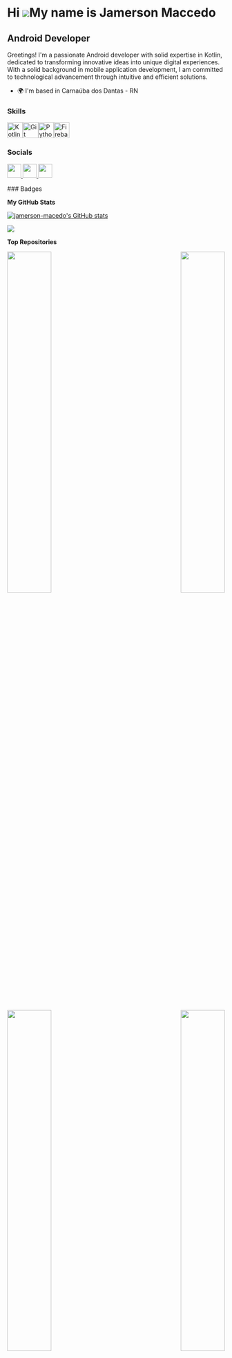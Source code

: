 Hi ![](https://user-images.githubusercontent.com/18350557/176309783-0785949b-9127-417c-8b55-ab5a4333674e.gif)My name is Jamerson Maccedo
========================================================================================================================================

Android Developer
-----------------

Greetings! I'm a passionate Android developer with solid expertise in Kotlin, dedicated to transforming innovative ideas into unique digital experiences. With a solid background in mobile application development, I am committed to technological advancement through intuitive and efficient solutions.

* 🌍  I'm based in Carnaúba dos Dantas - RN

### Skills

<p align="left">
<a href="https://kotlinlang.org/" target="_blank" rel="noreferrer"><img src="https://raw.githubusercontent.com/danielcranney/readme-generator/main/public/icons/skills/kotlin-colored.svg" width="36" height="36" alt="Kotlin" /></a><a href="https://git-scm.com/" target="_blank" rel="noreferrer"><img src="https://raw.githubusercontent.com/danielcranney/readme-generator/main/public/icons/skills/git-colored.svg" width="36" height="36" alt="Git" /></a><a href="https://www.python.org/" target="_blank" rel="noreferrer"><img src="https://raw.githubusercontent.com/danielcranney/readme-generator/main/public/icons/skills/python-colored.svg" width="36" height="36" alt="Python" /></a><a href="https://firebase.google.com/" target="_blank" rel="noreferrer"><img src="https://raw.githubusercontent.com/danielcranney/readme-generator/main/public/icons/skills/firebase-colored.svg" width="36" height="36" alt="Firebase" /></a>
</p>

### Socials

<p align="left"> <a href="https://www.github.com/jamerson-macedo" target="_blank" rel="noreferrer"> <picture> <source media="(prefers-color-scheme: dark)" srcset="https://raw.githubusercontent.com/danielcranney/readme-generator/main/public/icons/socials/github-dark.svg" /> <source media="(prefers-color-scheme: light)" srcset="https://raw.githubusercontent.com/danielcranney/readme-generator/main/public/icons/socials/github.svg" /> <img src="https://raw.githubusercontent.com/danielcranney/readme-generator/main/public/icons/socials/github.svg" width="32" height="32" /> </picture> </a> <a href="http://www.instagram.com/jamerson_macedo" target="_blank" rel="noreferrer"> <picture> <source media="(prefers-color-scheme: dark)" srcset="undefined" /> <source media="(prefers-color-scheme: light)" srcset="https://raw.githubusercontent.com/danielcranney/readme-generator/main/public/icons/socials/instagram.svg" /> <img src="https://raw.githubusercontent.com/danielcranney/readme-generator/main/public/icons/socials/instagram.svg" width="32" height="32" /> </picture> </a> <a href="https://www.linkedin.com/in/jamerson-macedo-5236b5174/" target="_blank" rel="noreferrer"> <picture> <source media="(prefers-color-scheme: dark)" srcset="https://raw.githubusercontent.com/danielcranney/readme-generator/main/public/icons/socials/linkedin-dark.svg" /> <source media="(prefers-color-scheme: light)" srcset="https://raw.githubusercontent.com/danielcranney/readme-generator/main/public/icons/socials/linkedin.svg" /> <img src="https://raw.githubusercontent.com/danielcranney/readme-generator/main/public/icons/socials/linkedin.svg" width="32" height="32" /> </picture> </a></p>
### Badges

<b>My GitHub Stats</b>

<a href="http://www.github.com/jamerson-macedo"><img src="https://github-readme-stats.vercel.app/api?username=jamerson-macedo&show_icons=true&hide=&count_private=true&title_color=0891b2&text_color=ffffff&icon_color=14b8a6&bg_color=000000&hide_border=true&show_icons=true" alt="jamerson-macedo's GitHub stats" /></a>

<a href="http://www.github.com/jamerson-macedo"><img src="https://github-readme-streak-stats.herokuapp.com/?user=jamerson-macedo&stroke=ffffff&background=000000&ring=0891b2&fire=0891b2&currStreakNum=ffffff&currStreakLabel=0891b2&sideNums=ffffff&sideLabels=ffffff&dates=ffffff&hide_border=true" /></a>

<b>Top Repositories</b>

<div width="100%" align="center"><a href="https://github.com/jamerson-macedo/Instagram_Complete" align="left"><img align="left" width="45%" src="https://github-readme-stats.vercel.app/api/pin/?username=jamerson-macedo&repo=Instagram_Complete&title_color=0891b2&text_color=ffffff&icon_color=14b8a6&bg_color=000000&hide_border=true&locale=en" /></a><a href="https://github.com/jamerson-macedo/RickandMortyAPI" align="right"><img align="right" width="45%" src="https://github-readme-stats.vercel.app/api/pin/?username=jamerson-macedo&repo=RickandMortyAPI&title_color=0891b2&text_color=ffffff&icon_color=14b8a6&bg_color=000000&hide_border=true&locale=en" /></a></div><br /><br /><br /><br /><br /><br /><br />

<br /><br /><br /><br /><br />

<div width="100%" align="center"><a href="https://github.com/jamerson-macedo/FirebaseComicReader" align="left"><img align="left" width="45%" src="https://github-readme-stats.vercel.app/api/pin/?username=jamerson-macedo&repo=FirebaseComicReader&title_color=0891b2&text_color=ffffff&icon_color=14b8a6&bg_color=000000&hide_border=true&locale=en" /></a><a href="https://github.com/jamerson-macedo/NetflixRemake" align="right"><img align="right" width="45%" src="https://github-readme-stats.vercel.app/api/pin/?username=jamerson-macedo&repo=NetflixRemake&title_color=0891b2&text_color=ffffff&icon_color=14b8a6&bg_color=000000&hide_border=true&locale=en" /></a></div>
